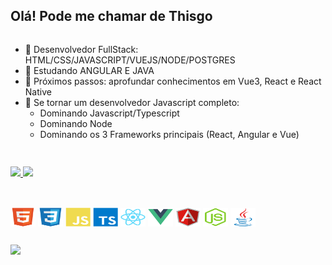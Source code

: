 ## Olá! Pode me chamar de Thisgo
<div style="display: flex; align-items: center;">
<div style="flex: 1">
<ul>
  <li>🔭 Desenvolvedor FullStack: HTML/CSS/JAVASCRIPT/VUEJS/NODE/POSTGRES</li>
  <li>🌱 Estudando ANGULAR E JAVA</li>
  <li>🦶 Próximos passos: aprofundar conhecimentos em Vue3, React e React Native</li>
  <li>🎯 Se tornar um desenvolvedor Javascript completo:
    <ul>
        <li>Dominando Javascript/Typescript</li>
        <li>Dominando Node</li>
        <li>Dominando os 3 Frameworks principais (React, Angular e Vue)</li>
    <ul>
  </li>
</ul>
    </div>
</div>




##

<div>
  <a href="https://github.com/ThiagodaSilva27">
  <img height="150em" src="https://github-readme-stats.vercel.app/api?username=ThiagodaSilva27&show_icons=true&theme=dark&include_all_commits=true&count_private=true"/>
    <img height="150em" src="https://github-readme-stats.vercel.app/api/top-langs/?username=ThiagodaSilva27&layout=compact&langs_count=16&theme=dark"/>
</div>

##
  
  <div style="display: inline-block"><br>
    <img align="center" alt="Thisgo-HTML" height="30" width="40" src="https://raw.githubusercontent.com/devicons/devicon/master/icons/html5/html5-original.svg">
    <img align="center" alt="Thisgo-CSS" height="30" width="40" src="https://raw.githubusercontent.com/devicons/devicon/master/icons/css3/css3-original.svg">
    <img align="center" alt="Thisgo-Js" height="30" width="40" src="https://raw.githubusercontent.com/devicons/devicon/master/icons/javascript/javascript-plain.svg">
    <img align="center" alt="Thisgo-Ts" height="30" width="40" src="https://raw.githubusercontent.com/devicons/devicon/master/icons/typescript/typescript-plain.svg">
    <img align="center" alt="Thisgo-React" height="30" width="40" src="https://raw.githubusercontent.com/devicons/devicon/master/icons/react/react-original.svg">
    <img align="center" alt="Thisgo-Vue" height="30" width="40" src="https://raw.githubusercontent.com/devicons/devicon/master/icons/vuejs/vuejs-original.svg">
    <img align="center" alt="Thisgo-Angular" height="30" width="40" src="https://raw.githubusercontent.com/devicons/devicon/master/icons/angularjs/angularjs-original.svg">
    <img align="center" alt="Thisgo-Node" height="30" width="40" src="https://raw.githubusercontent.com/devicons/devicon/master/icons/nodejs/nodejs-original.svg">
    <img align="center" alt="Thisgo-Java" height="30" width="40" src="https://raw.githubusercontent.com/devicons/devicon/master/icons/java/java-original.svg">
  </div>
  
  ##
  
  <div>
    <a href="https://www.linkedin.com/in/thiago-silva27/" target="_blank"><img src="https://img.shields.io/badge/LinkedIn-0077B5?style=for-the-badge&logo=linkedin&logoColor=white" target="_blank"></a>
    
    
  </div>
